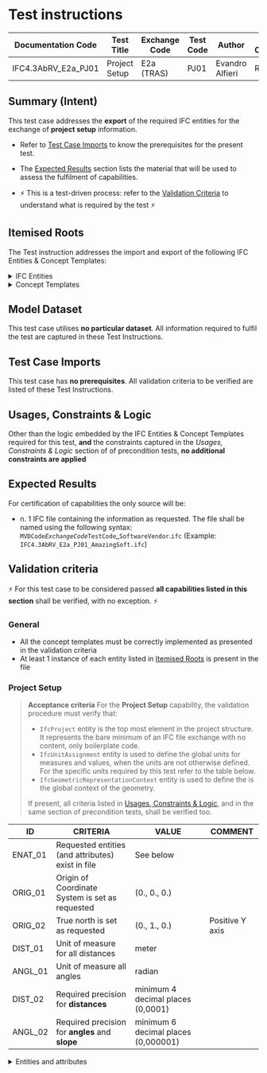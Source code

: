 # Test instructions

| Documentation Code   | Test Title                    | Exchange Code | Test Code | Author          | Data Owner | Version | Date       |
|----------------------|-------------------------------|---------------|-----------| ----------------|------------|---------|------------|
| IFC4.3AbRV_E2a_PJ01  | Project Setup                 | E2a (TRAS)    | PJ01      | Evandro Alfieri | RFI        | 1.0     | DD.MM.YYYY |



## Summary (Intent)

This test case addresses the **export** of the required IFC entities for the exchange of **project setup** information.

- Refer to [Test Case Imports](#Test-Case-Imports) to know the prerequisites for the present test.

- The [Expected Results](#Expected-Results) section lists the material that will be used to assess the fulfilment of capabilities.

- :zap: This is a test-driven process: refer to the [Validation Criteria](#Validation-Criteria) to understand what is required by the test :zap:




## Itemised Roots

The Test instruction addresses the import and export of the following IFC Entities & Concept Templates:

<details><summary>IFC Entities</summary>

These entities represent a test-specific subset of the wider AbRV_E2a exchange and the overall AbRV MVD. **The scope of the test shall not be used as a definitive scope of the exchange, or of the MVD**

- Model setup:
   1. IfcProject
   1. IfcSIUnit
   1. IfcGeometricRepresentationContext
   1. IfcUnitAssignment
</details>

<details><summary>Concept Templates</summary> 

These concept templates represent a test-specific subset of the wider AbRV_Ex exchange and the overall AbRV MVD, that must be correctly exported to meet the validation criteria. **The scope of the test shall not be used as a definitive scope of the exchange, or of the MVD**

- Project Context
   - Project Representation Context
   - Project Units
</details>




## Model Dataset

This test case utilises **no particular dataset**. All information required to fulfil the test are captured in these Test Instructions.




## Test Case Imports

This test case has **no prerequisites**. All validation criteria to be verified are listed of these Test Instructions.



## Usages, Constraints & Logic 

Other than the logic embedded by the IFC Entities & Concept Templates required for this test, **and** the constraints captured in the *Usages, Constraints & Logic* section of of precondition tests, **no additional constraints are applied**




## Expected Results

For certification of capabilities the only source will be:

- n. 1 IFC file containing the information as requested. The file shall be named using the following syntax: `MVDCode`_`ExchangeCode`_`TestCode`_`SoftwareVendor`.`ifc` (Example: `IFC4.3AbRV_E2a_PJ01_AmazingSoft.ifc`)




## Validation criteria
:zap: For this test case to be considered passed **all capabilities listed in this section** shall be verified, with no exception. :zap:

### General

- All the concept templates must be correctly implemented as presented in the validation criteria
- At least 1 instance of each entity listed in [Itemised Roots](#Itemised-Roots) is present in the file


### Project Setup

> **Acceptance criteria**
 For the **Project Setup** capability, the validation procedure must verify that:
> - `IfcProject` entity is the top most element in the project structure. It represents the bare minimum of an IFC file exchange with no content, only boilerplate code.
> - `IfcUnitAssignment` entity is used to define the global units for measures and values, when the units are not otherwise defined. For the specific units required by this test refer to the table below.
> - `IfcGeometricRepresentationContext` entity is used to define the is the global context of the geometry.
>
> If present, all criteria listed in [Usages, Constraints & Logic](#Usages,-Constraints-&-Logic), and in the same section of precondition tests, shall be verified too.


| **ID**  | **CRITERIA**                                      | **VALUE**                           | **COMMENT**                           |
|---------|---------------------------------------------------|-------------------------------------|---------------------------------------|
| ENAT_01 | Requested entities (and attributes) exist in file | See below                           |                                       |
| ORIG_01 | Origin of Coordinate System is set as requested   | (0., 0., 0.)                        |                                       |
| ORIG_02 | True north is set as requested                    | (0., 1., 0.)                        | Positive Y axis |
| DIST_01 | Unit of measure for all distances                 | meter                               |                                       |
| ANGL_01 | Unit of measure all angles                        | radian                              |                                       |
| DIST_02 | Required precision for **distances**              | minimum 4 decimal places (0,0001)   |                                       |
| ANGL_02 | Required precision for **angles** and **slope**   | minimum 6 decimal places (0,000001) |                                       |


<details><summary>Entities and attributes</summary>

`IfcProject`

| # | Attribute              | Value / Instructions                                                                                                                    |
|---|------------------------|-----------------------------------------------------------------------------------------------------------------------------------------|
| 1 | GlobalId               | Machine-generated, according to [this specification](https://technical.buildingsmart.org/resources/ifcimplementationguidance/ifc-guid/) |
| 2 | OwnerHistory           | $                                                                                                                                       |
| 3 | Name                   | 'IFC4.3AbRV Project'                                                                                                                    |
| 4 | Description            | 'Project setup'                                                                                                                         |
| 5 | ObjectType             | $                                                                                                                                       |
| 6 | LongName               | $                                                                                                                                       |
| 7 | Phase                  | $                                                                                                                                       |
| 8 | RepresentationContexts | Points to `IfcGeometricRepresentationContext`                                                                                           |
| 9 | UnitsInContext         | Points to `IfcUnitAssignment`                                                                                                           |


`IfcGeometricRepresentationContext`

| # | Attribute                | Value / Instructions               |
|---|--------------------------|------------------------------------|
| 1 | ContextIdentifier        | $                                  |
| 2 | ContextType              | 'Model'                            |
| 3 | CoordinateSpaceDimension | 3                                  |
| 4 | Precision                | 1.E-6                              |
| 5 | WorldCoordinateSystem    | Points to `IfcAxis2Placement3D`    |
| 6 | TrueNorth                | Points to Y direction (0., 1., 0.) |


`IfcAxis2Placement3D`

| # | Attribute    | Value / Instructions                       |
|---|--------------|--------------------------------------------|
| 1 | Location     | Points to `IfcCartesianPoint` (0., 0., 0.) |
| 2 | Axis         | Points to Z direction (0., 0., 1.)         |
| 3 | RefDirection | Points to X direction (1., 0., 0.)         |


Example of SI unit encoding
```
#17 = IFCUNITASSIGNMENT((#18, #19, #20, #24));
#18 = IFCSIUNIT(*, .LENGTHUNIT., $, .METRE.);
#19 = IFCSIUNIT(*, .AREAUNIT., $, .SQUARE_METRE.);
#20 = IFCSIUNIT(*, .VOLUMEUNIT., $, .CUBIC_METRE.);
```

Example of non-SI unit used for angles: degree instead of radian
```
#22 = IFCSIUNIT(*, .PLANEANGLEUNIT., $, .RADIAN.);
#23 = IFCMEASUREWITHUNIT(IFCPLANEANGLEMEASURE(0.017453292519943295), #22);
#24 = IFCCONVERSIONBASEDUNIT(#1, .PLANEANGLEUNIT., 'degree', #23);
```


</details>